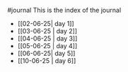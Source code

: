 #journal
This is the index of the journal

- [[02-06-25| day 1]]
- [[03-06-25 | day 2]]
- [[04-06-25 | day 3]]
- [[05-06-25  | day 4]]
- [[06-06-25| day 5]]
- [[10-06-25 | day 6]]